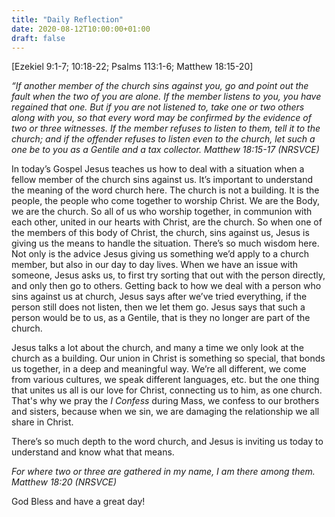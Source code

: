 ```yaml
---
title: "Daily Reflection"
date: 2020-08-12T10:00:00+01:00
draft: false
---
```


[Ezekiel 9:1-7; 10:18-22; Psalms 113:1-6; Matthew 18:15-20]

_“If another member of the church sins against you, go and point out the fault when the two of you are alone. If the member listens to you, you have regained that one.  But if you are not listened to, take one or two others along with you, so that every word may be confirmed by the evidence of two or three witnesses.  If the member refuses to listen to them, tell it to the church; and if the offender refuses to listen even to the church, let such a one be to you as a Gentile and a tax collector.  Matthew 18:15-17 (NRSVCE)_

In today’s Gospel Jesus teaches us how to deal with a situation when a fellow member of the church sins against us. It’s important to understand the meaning of the word church here. The church is not a building. It is the people, the people who come together to worship Christ. We are the Body, we are the church. So all of us who worship together, in communion with each other, united in our hearts with Christ, are the church. So when one of the members of this body of Christ, the church, sins against us, Jesus is giving us the means to handle the situation. There’s so much wisdom here. Not only is the advice Jesus giving us something we’d apply to a church member, but also in our day to day lives. When we have an issue with someone, Jesus asks us, to first try sorting that out with the person directly, and only then go to others. Getting back to how we deal with a person who sins against us at church, Jesus says after we’ve tried everything, if the person still does not listen, then we let them go. Jesus says that such a person would be to us, as a Gentile, that is they no longer are part of the church.

Jesus talks a lot about the church, and many a time we only look at the church as a building. Our union in Christ is something so special, that bonds us together, in a deep and meaningful way. We’re all different, we come from various cultures, we speak different languages, etc. but the one thing that unites us all is our love for Christ, connecting us to him, as one church. That's why we pray the _I Confess_ during Mass, we confess to our brothers and sisters, because when we sin, we are damaging the relationship we all share in Christ.

There’s so much depth to the word church, and Jesus is inviting us today to understand and know what that means.

_For where two or three are gathered in my name, I am there among them. Matthew 18:20 (NRSVCE)_

God Bless and have a great day!